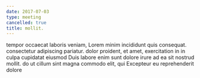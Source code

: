 ```yaml
---
date: 2017-07-03
type: meeting
cancelled: true
title: mollit.
---
```

tempor occaecat laboris veniam, Lorem minim incididunt quis consequat. consectetur adipiscing pariatur. dolor proident, et amet, exercitation in in culpa cupidatat eiusmod Duis labore enim sunt dolore irure ad ea sit nostrud mollit. do ut cillum sint magna commodo elit, qui Excepteur eu reprehenderit dolore
